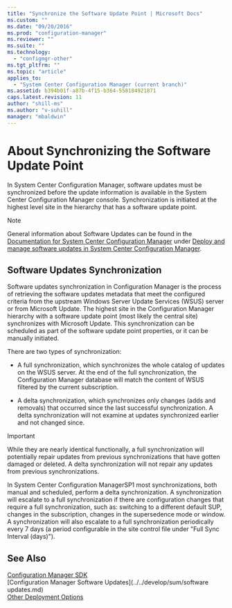 ```yaml
---
title: "Synchronize the Software Update Point | Microsoft Docs"
ms.custom: ""
ms.date: "09/20/2016"
ms.prod: "configuration-manager"
ms.reviewer: ""
ms.suite: ""
ms.technology:
  - "configmgr-other"
ms.tgt_pltfrm: ""
ms.topic: "article"
applies_to:
  - "System Center Configuration Manager (current branch)"
ms.assetid: b394b01f-a87b-4f15-b364-558184921871
caps.latest.revision: 11
author: "shill-ms"
ms.author: "v-suhill"
manager: "mbaldwin"
---
```

# About Synchronizing the Software Update Point
In System Center Configuration Manager, software updates must be synchronized before the update information is available in the System Center Configuration Manager console. Synchronization is initiated at the highest level site in the hierarchy that has a software update point.  

> [!NOTE]
>  General information about Software Updates can be found in the [Documentation for System Center Configuration Manager](https://technet.microsoft.com/en-us/library/mt346023.aspx) under [Deploy and manage software updates in System Center Configuration Manager](https://technet.microsoft.com/en-us/library/mt634340.aspx).  

## Software Updates Synchronization  
 Software updates synchronization in Configuration Manager is the process of retrieving the software updates metadata that meet the configured criteria from the upstream Windows Server Update Services (WSUS) server or from Microsoft Update. The highest site in the Configuration Manager hierarchy with a software update point (most likely the central site) synchronizes with Microsoft Update. This synchronization can be scheduled as part of the software update point properties, or it can be manually initiated.  

 There are two types of synchronization:  

-   A full synchronization, which synchronizes the whole catalog of updates on the WSUS server. At the end of the full synchronization, the Configuration Manager database will match the content of WSUS filtered by the current subscription.  

-   A delta synchronization, which synchronizes only changes (adds and removals) that occurred since the last successful synchronization. A delta synchronization will not examine at updates synchronized earlier and not changed since.  

> [!IMPORTANT]
>  While they are nearly identical functionally, a full synchronization will potentially repair updates from previous synchronizations that have gotten damaged or deleted. A delta synchronization will not repair any updates from previous synchronizations.  

 In System Center Configuration ManagerSP1 most synchronizations, both manual and scheduled, perform a delta synchronization. A synchronization will escalate to a full synchronization if there are configuration changes that require a full synchronization, such as: switching to a different default SUP, changes in the subscription, changes in the supersedence mode or window. A synchronization will also escalate to a full synchronization periodically every 7 days (a period configurable in the site control file under "Full Sync Interval (days)").  

## See Also  
 [Configuration Manager SDK](../../develop/core/misc/system-center-configuration-manager-sdk.md)   
 [Configuration Manager Software Updates](../../develop/sum/software updates.md)   
 [Other Deployment Options](../../develop/sum/synchronizing-the-software-update-point.md)
